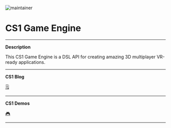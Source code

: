 ![maintainer](https://cdn.glitch.com/aa685e59-3fcd-4b08-befb-d37b89a08db9%2FCS1_logo_256.png?v=1592341022477)

# CS1 Game Engine
____
**Description**

This CS1 Game Engine is a DSL API for creating amazing 3D multiplayer VR-ready applications.

____

**CS1 Blog**

<a href="https://cs1.netlify.app/" target="_blank" rel="noopener noreferrer">🗒️</a>

____

**CS1 Demos**

<a href="https://cs1-dev.glitch.me" target="_blank" rel="noopener noreferrer">🎮</a>

____


